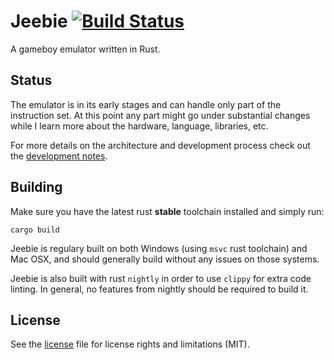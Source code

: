 # Jeebie [![Build Status](https://travis-ci.org/valep27/jeebie.svg?branch=master)](https://travis-ci.org/valep27/jeebie)
A gameboy emulator written in Rust.

## Status
The emulator is in its early stages and can handle only part of the instruction set.
At this point any part might go under substantial changes while I learn more about the hardware, language, libraries, etc.

For more details on the architecture and development process check out the [development notes](./notes.md).

## Building

Make sure you have the latest rust **stable** toolchain installed and simply run:

```
cargo build
```

Jeebie is regulary built on both Windows (using `msvc` rust toolchain) and Mac OSX, and should generally build without
any issues on those systems.

Jeebie is also built with rust `nightly` in order to use `clippy` for extra code linting. In general, no features from
nightly should be required to build it.

## License
See the [license](./LICENSE.md) file for license rights and limitations (MIT).
